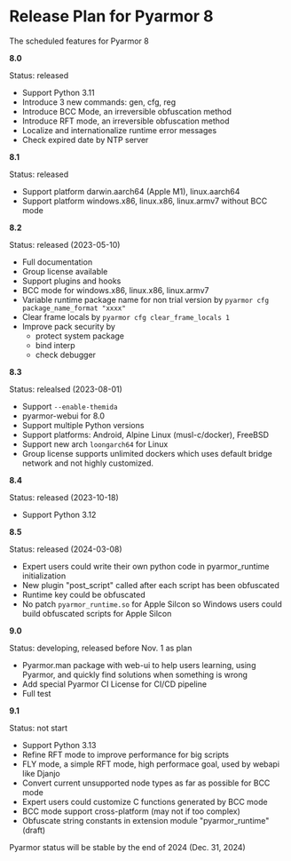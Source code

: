 # Release Plan for Pyarmor 8

The scheduled features for Pyarmor 8

**8.0**

Status: released

- Support Python 3.11
- Introduce 3 new commands: gen, cfg, reg
- Introduce BCC Mode, an irreversible obfuscation method
- Introduce RFT mode, an irreversible obfuscation method
- Localize and internationalize runtime error messages
- Check expired date by NTP server

**8.1**

Status: released

- Support platform darwin.aarch64 (Apple M1), linux.aarch64
- Support platform windows.x86, linux.x86, linux.armv7 without BCC mode

**8.2**

Status: released (2023-05-10)

- Full documentation
- Group license available
- Support plugins and hooks
- BCC mode for windows.x86, linux.x86, linux.armv7
- Variable runtime package name for non trial version by `pyarmor cfg package_name_format "xxxx"`
- Clear frame locals by `pyarmor cfg clear_frame_locals 1`
- Improve pack security by
  - protect system package
  - bind interp
  - check debugger

**8.3**

Status: relealsed (2023-08-01)

- Support `--enable-themida`
- pyarmor-webui for 8.0
- Support multiple Python versions
- Support platforms: Android, Alpine Linux (musl-c/docker), FreeBSD
- Support new arch `loongarch64` for Linux
- Group license supports unlimited dockers which uses default bridge network and not highly customized.

**8.4**

Status: released (2023-10-18)

- Support Python 3.12

**8.5**

Status: released (2024-03-08)

- Expert users could write their own python code in pyarmor_runtime initialization
- New plugin "post_script" called after each script has been obfuscated
- Runtime key could be obfuscated
- No patch `pyarmor_runtime.so` for Apple Silcon so Windows users could build obfuscated scripts for Apple Silcon

**9.0**

Status: developing, released before Nov. 1 as plan

- Pyarmor.man package with web-ui to help users learning, using Pyarmor, and quickly find solutions when something is wrong
- Add special Pyarmor CI License for CI/CD pipeline
- Full test

**9.1**

Status: not start

- Support Python 3.13
- Refine RFT mode to improve performance for big scripts
- FLY mode, a simple RFT mode, high performace goal, used by webapi like Djanjo
- Convert current unsupported node types as far as possible for BCC mode
- Expert users could customize C functions generated by BCC mode
- BCC mode support cross-platform (may not if too complex)
- Obfuscate string constants in extension module "pyarmor_runtime" (draft)

Pyarmor status will be stable by the end of 2024 (Dec. 31, 2024)
